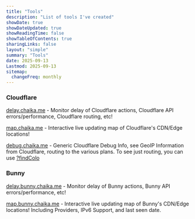 ```yaml
---
title: "Tools"
description: "List of tools I've created"
showDate: true
showDateUpdated: true
showReadingTime: false
showTableOfContents: true
sharingLinks: false
layout: "simple"
summary: "Tools"
date: 2025-09-13
Lastmod: 2025-09-13
sitemap:
  changeFreq: monthly
---
```



### Cloudflare

[delay.chaika.me](https://delay.chaika.me) - Monitor delay of Cloudflare actions, Cloudflare API errors/performance, Cloudflare routing, etc!

[map.chaika.me](https://map.chaika.me) - Interactive live updating map of Cloudflare's CDN/Edge locations!

[debug.chaika.me](https://debug.chaika.me) - Generic Cloudflare Debug Info, see GeoIP Information from Cloudflare, routing to the various plans. To see just routing, you can use [?findColo](https://debug.chaika.me/?findColo=true)

### Bunny

[delay.bunny.chaika.me](https://delay.bunny.chaika.me/) - Monitor delay of Bunny actions, Bunny API errors/performance, etc!

[map.bunny.chaika.me](https://map.bunny.chaika.me) - Interactive live updating map of Bunny's CDN/Edge locations! Including Providers, IPv6 Support, and last seen date.